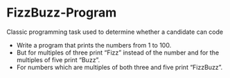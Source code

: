 # FizzBuzz-Program
Classic programming task used to determine whether a candidate can code 

* Write a program that prints the numbers from 1 to 100. 
* But for multiples of three print “Fizz” instead of the number and for the multiples of five print “Buzz”. 
* For numbers which are multiples of both three and five print “FizzBuzz”.

